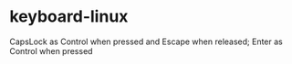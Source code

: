 # keyboard-linux
CapsLock as Control when pressed and Escape when released; Enter as Control when pressed
